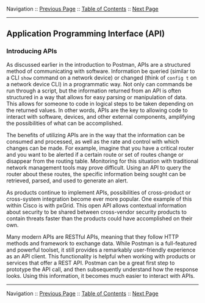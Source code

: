 Navigation :: [Previous Page](LTRPRG-1100-03-Hone.md) :: [Table of Contents](LTRPRG-1100-00-Intro.md#table-of-contents) :: [Next Page](LTRPRG-1100-03a2-API-Ex1.md)

---

## Application Programming Interface (API)

### Introducing APIs

As discussed earlier in the introduction to Postman, APIs are a structured method of communicating with software. 
Information be queried (similar to a CLI `show` command on a network device) or changed (think of `config t` on a 
network device CLI) in a programmatic way. Not only can commands be run through a script, but the information returned 
from an API is often structured in a way that allows for easy parsing or manipulation of data. This allows for someone
to code in logical steps to be taken depending on the returned values. In other words, APIs are the key to allowing
code to interact with software, devices, and other external components, amplifying the possibilities of what can be 
accomplished.

The benefits of utilizing APIs are in the way that the information can be consumed and processed, as well as the 
rate and control with which changes can be made. For example, imagine that you have a critical router and you want to
be alerted if a certain route or set of routes change or disappear from the routing table. Monitoring for this 
situation with traditional network management tools may prove difficult.  Using an API to query the router about 
these routes, the specific information being sought can be retrieved, parsed, and used to generate an alert.

As products continue to implement APIs, possibilities of cross-product or cross-system integration become ever more 
popular. One example of this within Cisco is with pxGrid. This open API allows contextual information about security 
to be shared between cross-vendor security products to contain threats faster than the products could have 
accomplished on their own.

Many modern APIs are RESTful APIs, meaning that they follow HTTP methods and framework to exchange data.  While 
Postman is a full-featured and powerful toolset, it still provides a remarkably user-friendly experience as an API 
client. This functionality is helpful when working with products or services that offer a REST API. Postman can be a 
great first step to prototype the API call, and then subsequently understand how the response looks. Using this 
information, it becomes much easier to interact with APIs.

---

Navigation :: [Previous Page](LTRPRG-1100-03-Hone.md) :: [Table of Contents](LTRPRG-1100-00-Intro.md#table-of-contents) :: [Next Page](LTRPRG-1100-03a2-API-Ex1.md)
